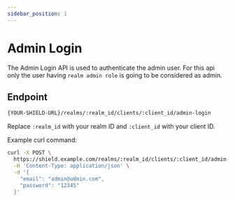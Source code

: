 ```yaml
---
sidebar_position: 1
---
```


# Admin Login

The Admin Login API is used to authenticate the admin user. For this api only
the user having `realm admin role` is going to be considered as admin.

## Endpoint

```bash
{YOUR-SHIELD-URL}/realms/:realm_id/clients/:client_id/admin-login
```

Replace `:realm_id` with your realm ID and `:client_id` with your client ID.

Example curl command:

```bash
curl -X POST \
  https://shield.example.com/realms/:realm_id/clients/:client_id/admin-login \
  -H 'Content-Type: application/json' \
  -d '{
    "email": "admin@admin.com",
    "password": "12345"
  }'
```
